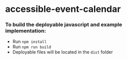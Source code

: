 # accessible-event-calendar

### To build the deployable javascript and example implementation:

  * Run `npm install`
  * Run `npm run build`
  * Deployable files will be located in the `dist` folder
